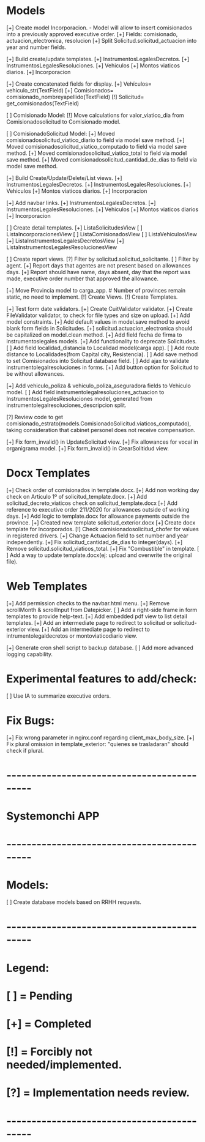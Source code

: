 # Models
[+] Create model Incorporacion.
    - Model will allow to insert comisionados into a previously approved executive order.
    [+] Fields: comisionado, actuacion_electronica, resolucion
[+] Split Solicitud.solicitud_actuacion into year and number fields.

[+] Build create/update templates.
    [+] InstrumentosLegalesDecretos.
    [+] InstrumentosLegalesResoluciones.
    [+] Vehiculos
    [+] Montos viaticos diarios.
    [+] Incorporacion

[+] Create concatenated fields for display.
    [+] Vehículos= vehiculo_str(TextField)
    [+] Comisionados= comisionado_nombreyapellido(TextField)
    [!] Solicitud= get_comisionados(TextField)

[ ] Comisionado Model:
    [!] Move calculations for valor_viatico_dia from Comisionadosolicitud to Comisionado model.

[ ] ComisionadoSolicitud Model:
    [+] Moved comisionadosolicitud_viatico_diario to field via model save method.
    [+] Moved comisionadosolicitud_viatico_computado to field via model save method.
    [+] Moved comisionadosolicitud_viatico_total to field via model save method.
    [+] Moved comisionadosolicitud_cantidad_de_dias to field via model save method.

[+] Build Create/Update/Delete/List views.
    [+] InstrumentosLegalesDecretos.
    [+] InstrumentosLegalesResoluciones.
    [+] Vehiculos
    [+] Montos viaticos diarios.
    [+] Incorporacion

[+] Add navbar links.
    [+] InstrumentosLegalesDecretos.
    [+] InstrumentosLegalesResoluciones.
    [+] Vehiculos
    [+] Montos viaticos diarios
    [+] Incorporacion

[ ] Create detail templates.
    [+] ListaSolicitudesView
    [ ] ListaIncorporacionesView
    [ ] ListaComisionadosView
    [ ] ListaVehiculosView
    [+] ListaInstrumentosLegalesDecretosView
    [+] ListaInstrumentosLegalesResolucionesView

[ ] Create report views.
    [?] Filter by solicitud.solicitud_solicitante.
    [ ] Filter by agent.
    [+] Report days that agentes are not present based on allowances days.
        [+] Report should have name, days absent, day that the report was made, executive order number that approved the allowance.

[+] Move Provincia model to carga_app.
    # Number of provinces remain static, no need to implement.
    [!] Create Views.
    [!] Create Templates.

[+] Test form date validators.
[+] Create CuitValidator validator.
[+] Create FileValidator validator, to check for file types and size on upload.
[+] Add model constraints.
[+] Add default values in model.save method to avoid blank form fields in Solicitudes.
[+] solicitud.actuacion_electronica should be capitalized on model.clean method.
[+] Add field fecha de firma to instrumentoslegales models.
[+] Add functionality to deprecate Solicitudes.
[ ] Add field localidad_distancia to Localidad model(carga app).
[ ] Add route distance to Localidades(from Capital city, Resistencia).
[ ] Add save method to set Comisionados into Solicitud database field.
[ ] Add ajax to validate instrumentolegalresoluciones in forms.
[+] Add button option for Solicitud to be without allowances.

[+] Add vehiculo_poliza & vehiculo_poliza_aseguradora fields to Vehiculo model.
[ ] Add field instrumentolegalresoluciones_actuacion to InstrumentosLegalesResoluciones model, generated from instrumentolegalresoluciones_descripcion split.

[?] Review code to get comisionado_estrato(models.ComisionadoSolicitud.viaticos_computado), taking consideration that cabinet personel does not receive compensation.

[+] Fix form_invalid() in UpdateSolicitud view.
[+] Fix allowances for vocal in organigrama model.
[+] Fix form_invalid() in CrearSolitidud view.

# Docx Templates
[+] Check order of comisionados in template.docx.
[+] Add non working day check on Articulo 1º of solicitud_template.docx.
[+] Add solicitud_decreto_viaticos check on solicitud_template.docx
[+] Add reference to executive order 211/2020 for allowances outside of working days.
[+] Add logic to template.docx for allowance payments outside the province.
    [+] Created new template solicitud_exterior.docx
[+] Create docx template for Incorporados.
[!] Check comisionadosolicitud_chofer for values in registered drivers.
[+] Change Actuacion field to set number and year independently.
[+] Fix solicitud_cantidad_de_dias to integer(days).
[+] Remove solicitud.solicitud_viaticos_total.
[+] Fix "Combustible" in template.
[ ] Add a way to update template.docx(ej: upload and overwrite the original file).

# Web Templates
[+] Add permission checks to the navbar.html menu.
[+] Remove scrollMonth & scrollInput from Datepicker.
[ ] Add a right-side frame in form templates to provide help-text.
[+] Add embedded pdf view to list detail templates.
[+] Add an intermediate page to redirect to solicitud or solicitud-exterior view.
[+] Add an intermediate page to redirect to intrumentolegaldecretos or montoviaticodiario view.

[+] Generate cron shell script to backup database.
[ ] Add more advanced logging capability.

# Experimental features to add/check:
[ ] Use IA to summarize executive orders.

# Fix Bugs:
[+] Fix wrong parameter in nginx.conf regarding client_max_body_size.
[+] Fix plural omission in template_exterior: "quienes se trasladaran" should check if plural.


# ------------------------------------------- #
#           Systemonchi APP                #
# ------------------------------------------- #

# Models:
[ ] Create database models based on RRHH requests.

# ------------------------------------------- #
# Legend:                                     #
#     [ ] = Pending                           #
#     [+] = Completed                         #
#     [!] = Forcibly not needed/implemented.  #
#     [?] = Implementation needs review.      #
# ------------------------------------------- #
